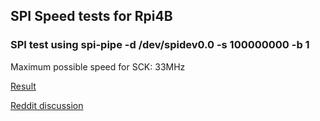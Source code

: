 
## SPI Speed tests for Rpi4B 

### SPI test using **spi-pipe -d /dev/spidev0.0 -s 100000000 -b 1**
Maximum possible speed for SCK: 33MHz

[Result](https://raw.githubusercontent.com/signalius/RaspberryPi_Tests/main/SPI_SpeedTest/Result_using_spi-pipe.png)

[Reddit discussion](https://www.reddit.com/r/homelab/comments/126l9x4/what_is_the_maximum_speed_of_spi_in_raspberry_pi/)


